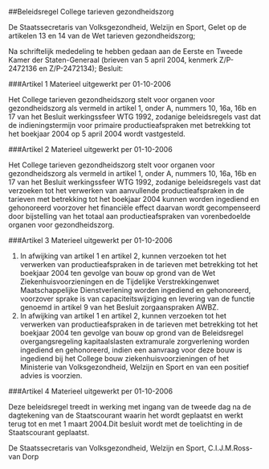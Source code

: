 <meta http-equiv='Content-Type' content='text/html; charset=utf-8' />

##Beleidsregel College tarieven gezondheidszorg

De Staatssecretaris van Volksgezondheid, Welzijn en Sport,
Gelet op de artikelen 13 en 14 van de Wet tarieven gezondheidszorg;

Na schriftelijk mededeling te hebben gedaan aan de Eerste en Tweede Kamer der Staten-Generaal (brieven van 5 april 2004, kenmerk Z/P-2472136 en Z/P-2472134);
Besluit: 

###Artikel 1 
Materieel uitgewerkt per 01-10-2006 

Het College tarieven gezondheidszorg stelt voor organen voor gezondheidszorg als vermeld in artikel 1, onder A, nummers 10, 16a, 16b en 17 van het Besluit werkingssfeer WTG 1992, zodanige beleidsregels vast dat de indieningstermijn voor primaire productieafspraken met betrekking tot het boekjaar 2004 op 5 april 2004 wordt vastgesteld. 

###Artikel 2 
Materieel uitgewerkt per 01-10-2006 

Het College tarieven gezondheidszorg stelt voor organen voor gezondheidszorg als vermeld in artikel 1, onder A, nummers 10, 16a, 16b en 17 van het Besluit werkingssfeer WTG 1992, zodanige beleidsregels vast dat verzoeken tot het verwerken van aanvullende productieafspraken in de tarieven met betrekking tot het boekjaar 2004 kunnen worden ingediend en gehonoreerd voorzover het financiële effect daarvan wordt gecompenseerd door bijstelling van het totaal aan productieafspraken van vorenbedoelde organen voor gezondheidszorg. 

###Artikel 3 
Materieel uitgewerkt per 01-10-2006 

1. In afwijking van artikel 1 en artikel 2, kunnen verzoeken tot het verwerken van productieafspraken in de tarieven met betrekking tot het boekjaar 2004 ten gevolge van bouw op grond van de Wet Ziekenhuisvoorzieningen en de Tijdelijke Verstrekkingenwet Maatschappelijke Dienstverlening worden ingediend en gehonoreerd, voorzover sprake is van capaciteitswijziging en levering van de functie genoemd in artikel 9 van het Besluit zorgaanspraken AWBZ.
2. In afwijking van artikel 1 en artikel 2, kunnen verzoeken tot het verwerken van productieafspraken in de tarieven met betrekking tot het boekjaar 2004 ten gevolge van bouw op grond van de Beleidsregel overgangsregeling kapitaalslasten extramurale zorgverlening worden ingediend en gehonoreerd, indien een aanvraag voor deze bouw is ingediend bij het College bouw ziekenhuisvoorzieningen of het Ministerie van Volksgezondheid, Welzijn en Sport en van een positief advies is voorzien. 

###Artikel 4 
Materieel uitgewerkt per 01-10-2006 

Deze beleidsregel treedt in werking met ingang van de tweede dag na de dagtekening van de Staatscourant waarin het wordt geplaatst en werkt terug tot en met 1 maart 2004.Dit besluit wordt met de toelichting in de Staatscourant geplaatst.

De 
Staatssecretaris van Volksgezondheid, Welzijn en Sport,
C.I.J.M.Ross-van Dorp
